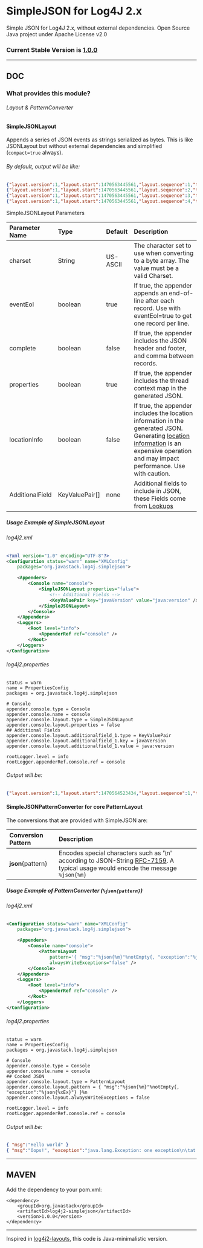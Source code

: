 # SimpleJSON for Log4J 2.x

Simple JSON for Log4J 2.x, without external dependencies. Open Source Java project under Apache License v2.0

### Current Stable Version is [1.0.0](https://search.maven.org/#search|ga|1|g%3Aorg.javastack%20a%3Alog4j2-simplejson)

---

## DOC

### What provides this module? 

###### Layout & PatternConverter 

#### SimpleJSONLayout

Appends a series of JSON events as strings serialized as bytes. This is like JSONLayout but without external dependencies and simplified (`compact=true` always).

###### By default, output will be like:

```json
{"layout.version":1,"layout.start":1470563445561,"layout.sequence":1,"timestamp":1470563445639,"thread":"main","threadId":1,"level":"INFO","logger":"org.javastack.log4j.simplejson.sandbox.TestSimpleJson","msg":"Hello world"}
{"layout.version":1,"layout.start":1470563445561,"layout.sequence":2,"timestamp":1470563445639,"thread":"main","threadId":1,"level":"INFO","logger":"org.javastack.log4j.simplejson.sandbox.TestSimpleJson","ndc":["ndc1","ndc2"],"mdc":{"k1":"v1","k2":"v2"},"msg":"Diagnostic context information is wonder"}
{"layout.version":1,"layout.start":1470563445561,"layout.sequence":3,"timestamp":1470563445639,"thread":"main","threadId":1,"level":"INFO","logger":"org.javastack.log4j.simplejson.sandbox.TestSimpleJson","ndc":["ndc1"],"mdc":{"k1":"v1","k2":"v2"},"msg":"log4j2 is wonder"}
{"layout.version":1,"layout.start":1470563445561,"layout.sequence":4,"timestamp":1470563445639,"thread":"main","threadId":1,"level":"INFO","logger":"org.javastack.log4j.simplejson.sandbox.TestSimpleJson","ndc":["ndc1"],"mdc":{"k1":"v1","k2":"v2"},"msg":"Oops!","exception":"java.lang.Exception","cause":"one exception","stacktrace":"java.lang.Exception: one exception\n\tat org.javastack.log4j.simplejson.sandbox.TestSimpleJson.main(TestSimpleJson.java:26) [classes\/:?]\n"}
```

SimpleJSONLayout Parameters

| Parameter Name  | Type           | Default  | Description |
| :-------------- | :------------- | :------- | :---------- |
| charset         | String         | US-ASCII | The character set to use when converting to a byte array. The value must be a valid Charset. |
| eventEol        | boolean        | true     | If true, the appender appends an end-of-line after each record. Use with eventEol=true to get one record per line. |
| complete        | boolean        | false    | If true, the appender includes the JSON header and footer, and comma between records. |
| properties      | boolean        | true     | If true, the appender includes the thread context map in the generated JSON. |
| locationInfo    | boolean        | false    | If true, the appender includes the location information in the generated JSON. Generating [location information](https://logging.apache.org/log4j/2.x/manual/layouts.html#LocationInformation) is an expensive operation and may impact performance. Use with caution. |
| AdditionalField | KeyValuePair[] | none     | Additional fields to include in JSON, these Fields come from [Lookups](https://logging.apache.org/log4j/2.x/manual/lookups.html) |

##### Usage Example of SimpleJSONLayout

###### log4j2.xml

```xml
<?xml version="1.0" encoding="UTF-8"?>
<Configuration status="warn" name="XMLConfig"
	packages="org.javastack.log4j.simplejson">

	<Appenders>
		<Console name="console">
			<SimpleJSONLayout properties="false">
			    <!-- Additional Fields -->
				<KeyValuePair key="javaVersion" value="java:version" />
			</SimpleJSONLayout>
		</Console>
	</Appenders>
	<Loggers>
		<Root level="info">
			<AppenderRef ref="console" />
		</Root>
	</Loggers>
</Configuration>
```

###### log4j2.properties

```properties
status = warn
name = PropertiesConfig
packages = org.javastack.log4j.simplejson

# Console
appender.console.type = Console
appender.console.name = console
appender.console.layout.type = SimpleJSONLayout
appender.console.layout.properties = false
## Additional Fields
appender.console.layout.additionalfield_1.type = KeyValuePair
appender.console.layout.additionalfield_1.key = javaVersion
appender.console.layout.additionalfield_1.value = java:version

rootLogger.level = info
rootLogger.appenderRef.console.ref = console
```

###### Output will be:

```json
{"layout.version":1,"layout.start":1470564523434,"layout.sequence":1,"timestamp":1470564523512,"thread":"main","threadId":1,"level":"INFO","logger":"com.acme.TestSimpleJson","javaVersion":"Java version 1.7.0_80","msg":"Hello world"}
```

#### SimpleJSONPatternConverter for core PatternLayout

The conversions that are provided with SimpleJSON are: 

| Conversion Pattern  | Description |
| :------------------ | :---------- |
| **json**{pattern}   | Encodes special characters such as '\n' according to JSON-String [RFC-7159](https://tools.ietf.org/html/rfc7159). A typical usage would encode the message  ```%json{%m}``` |

##### Usage Example of PatternConverter (`%json{pattern}`)

###### log4j2.xml

```xml
<Configuration status="warn" name="XMLConfig"
	packages="org.javastack.log4j.simplejson">

	<Appenders>
		<Console name="console">
			<PatternLayout
				pattern='{ "msg":"%json{%m}"%notEmpty{, "exception":"%json{%xEx}"} }%n'
				alwaysWriteExceptions="false" />
		</Console>
	</Appenders>
	<Loggers>
		<Root level="info">
			<AppenderRef ref="console" />
		</Root>
	</Loggers>
</Configuration>
```

###### log4j2.properties

```properties
status = warn
name = PropertiesConfig
packages = org.javastack.log4j.simplejson

# Console
appender.console.type = Console
appender.console.name = console
## Cooked JSON
appender.console.layout.type = PatternLayout
appender.console.layout.pattern = { "msg":"%json{%m}"%notEmpty{, "exception":"%json{%xEx}"} }%n
appender.console.layout.alwaysWriteExceptions = false

rootLogger.level = info
rootLogger.appenderRef.console.ref = console
```

###### Output will be:

```json
{ "msg":"Hello world" }
{ "msg":"Oops!", "exception":"java.lang.Exception: one exception\n\tat org.javastack.log4j.simplejson.sandbox.TestSimpleJson.main(TestSimpleJson.java:26) [classes\/:?]\n" }
```

---

## MAVEN

Add the dependency to your pom.xml:

    <dependency>
        <groupId>org.javastack</groupId>
        <artifactId>log4j2-simplejson</artifactId>
        <version>1.0.0</version>
    </dependency>

---
Inspired in [log4j2-layouts](https://logging.apache.org/log4j/2.x/manual/layouts.html), this code is Java-minimalistic version.
